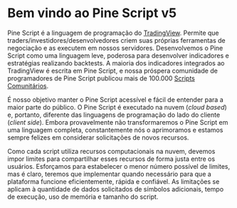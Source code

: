 
# Bem vindo ao Pine Script v5

Pine Script é a linguagem de programação do [TradingView](https://www.tradingview.com). Permite que traders/investidores/desenvolvedores criem suas próprias ferramentas de negociação e as executem em nossos servidores.
Desenvolvemos o Pine Script como uma linguagem leve, poderosa para desenvolver indicadores e estratégias realizando backtests. 
A maioria dos indicadores integrados ao TradingView é escrita em Pine Script, e nossa próspera comunidade de programadores de Pine Script publicou mais de 100.000 [Scripts Comunitários](https://www.tradingview.com/scripts).

É nosso objetivo manter o Pine Script acessível e fácil de entender para a maior parte do público. O Pine Script é executado na nuvem (_cloud based_) e, portanto, diferente das linguagens de programação do lado do cliente (_client side_).
Embora provavelmente não transformaremos o Pine Script em uma linguagem completa, constantemente nós o aprimoramos e estamos sempre felizes em considerar solicitações de novos recursos.

Como cada script utiliza recursos computacionais na nuvem, devemos impor limites para compartilhar esses recursos de forma justa entre os usuários. Esforçamos para estabelecer o menor número possível de limites, mas é claro, teremos que implementar quando necessário para que a plataforma funcione eficientemente, rápida e confiável.
As limitações se aplicam à quantidade de dados solicitados de símbolos adicionais, tempo de execução, uso de memória e tamanho do script.